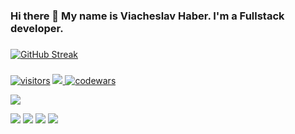 ### Hi there 👋 My name is Viacheslav Haber. I'm a Fullstack developer.

###
[![GitHub Streak](https://streak-stats.demolab.com?user=haber-viacheslav&theme=transparent)](https://git.io/streak-stats)
###
[![visitors](https://visitcount.itsvg.in/api?id=haber-viacheslav&label=Profile%20Views&color=1&icon=1&pretty=false)](https://visitcount.itsvg.in)
<a href="https://visitcount.itsvg.in">
  <img src="https://visitcount.itsvg.in/api?id=haber-viacheslav&label=Profile%20Views&color=1&icon=1&pretty=false" />
</a>
[![codewars](https://www.codewars.com/users/jokercs/badges/large)](https://www.codewars.com/users/jokercs)  


![](http://github-profile-summary-cards.vercel.app/api/cards/profile-details?username=haber-viacheslav&theme=github_dark)

![](http://github-profile-summary-cards.vercel.app/api/cards/repos-per-language?username=haber-viacheslav&theme=github_dark)
![](http://github-profile-summary-cards.vercel.app/api/cards/most-commit-language?username=haber-viacheslav&theme=github_dark)
![](http://github-profile-summary-cards.vercel.app/api/cards/stats?username=haber-viacheslav&theme=github_dark)
![](https://github-profile-summary-cards.vercel.app/api/cards/productive-time?username=haber-viacheslav&theme=github_dark)


<!--
**haber-viacheslav/haber-viacheslav** is a ✨ _special_ ✨ repository because its `README.md` (this file) appears on your GitHub profile.

Here are some ideas to get you started:

- 🔭 I’m currently working on ...
- 🌱 I’m currently learning ...
- 👯 I’m looking to collaborate on ...
- 🤔 I’m looking for help with ...
- 💬 Ask me about ...
- 📫 How to reach me: ...
- 😄 Pronouns: ...
- ⚡ Fun fact: ...
-->
